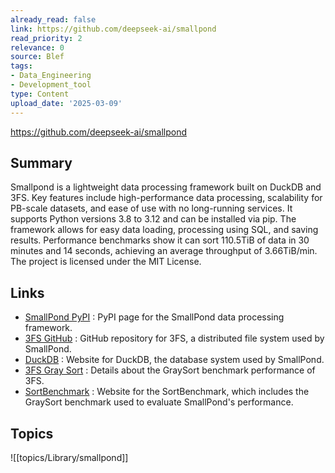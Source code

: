 ```yaml
---
already_read: false
link: https://github.com/deepseek-ai/smallpond
read_priority: 2
relevance: 0
source: Blef
tags:
- Data_Engineering
- Development_tool
type: Content
upload_date: '2025-03-09'
---
```


https://github.com/deepseek-ai/smallpond
## Summary

Smallpond is a lightweight data processing framework built on DuckDB and 3FS. Key features include high-performance data processing, scalability for PB-scale datasets, and ease of use with no long-running services. It supports Python versions 3.8 to 3.12 and can be installed via pip. The framework allows for easy data loading, processing using SQL, and saving results. Performance benchmarks show it can sort 110.5TiB of data in 30 minutes and 14 seconds, achieving an average throughput of 3.66TiB/min. The project is licensed under the MIT License.
## Links

- [SmallPond PyPI](https://pypi.org/project/smallpond/) : PyPI page for the SmallPond data processing framework.
- [3FS GitHub](https://github.com/deepseek-ai/3FS) : GitHub repository for 3FS, a distributed file system used by SmallPond.
- [DuckDB](https://duckdb.org/) : Website for DuckDB, the database system used by SmallPond.
- [3FS Gray Sort](https://github.com/deepseek-ai/3FS?tab=readme-ov-file#2-graysort) : Details about the GraySort benchmark performance of 3FS.
- [SortBenchmark](https://sortbenchmark.org/) : Website for the SortBenchmark, which includes the GraySort benchmark used to evaluate SmallPond's performance.

## Topics

![[topics/Library/smallpond]]
